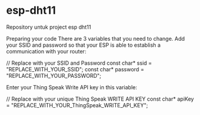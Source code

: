 # esp-dht11
Repository untuk project esp dht11

Preparing your code
There are 3 variables that you need to change. Add your SSID and password so that your ESP is able to establish a communication with your router:

// Replace with your SSID and Password
const char* ssid = "REPLACE_WITH_YOUR_SSID";
const char* password = "REPLACE_WITH_YOUR_PASSWORD";

Enter your Thing Speak Write API key in this variable:

// Replace with your unique Thing Speak WRITE API KEY
const char* apiKey = "REPLACE_WITH_YOUR_ThingSpeak_WRITE_API_KEY";
